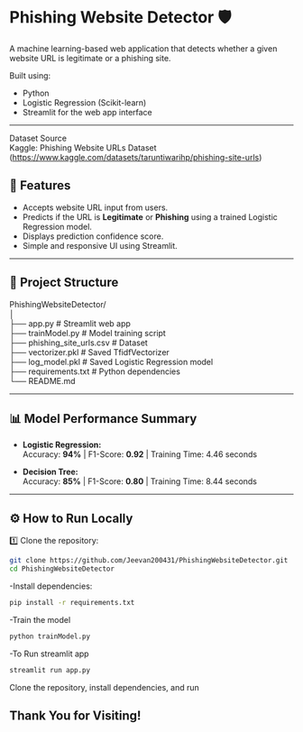# Phishing Website Detector 🛡️

A machine learning-based web application that detects whether a given website URL is legitimate or a phishing site.  

Built using:
- Python
- Logistic Regression (Scikit-learn)
- Streamlit for the web app interface

---  

Dataset Source  
Kaggle: Phishing Website URLs Dataset (https://www.kaggle.com/datasets/taruntiwarihp/phishing-site-urls)  

## 🚀 Features

- Accepts website URL input from users.
- Predicts if the URL is **Legitimate** or **Phishing** using a trained Logistic Regression model.
- Displays prediction confidence score.
- Simple and responsive UI using Streamlit.

---

## 📂 Project Structure
PhishingWebsiteDetector/  
│  
├── app.py                 # Streamlit web app  
├── trainModel.py          # Model training script  
├── phishing_site_urls.csv # Dataset  
├── vectorizer.pkl         # Saved TfidfVectorizer  
├── log_model.pkl          # Saved Logistic Regression model  
├── requirements.txt       # Python dependencies  
└── README.md  


---
## 📊 Model Performance Summary  
- **Logistic Regression:**  
  Accuracy: **94%** | F1-Score: **0.92** | Training Time: 4.46 seconds  

- **Decision Tree:**    
  Accuracy: **85%** | F1-Score: **0.80** | Training Time: 8.44 seconds  
---  

## ⚙️ How to Run Locally

1️⃣ Clone the repository:  
```bash
git clone https://github.com/Jeevan200431/PhishingWebsiteDetector.git
cd PhishingWebsiteDetector
```
-Install dependencies:  
```bash
pip install -r requirements.txt
```
-Train the model  
``` bash
python trainModel.py
```
-To Run streamlit app  
```bash 
streamlit run app.py
 ```
Clone the repository, install dependencies, and run  

## Thank You for Visiting!  






